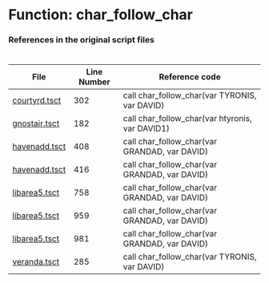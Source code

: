 # Function: char_follow_char
### References in the original script files

#

| File | Line Number | Reference code |
| --- | --- | --- |
| [courtyrd.tsct](../../../out/courtyrd.tsct#L302) | 302 | call char_follow_char(var TYRONIS, var DAVID) |
| [gnostair.tsct](../../../out/gnostair.tsct#L182) | 182 | call char_follow_char(var htyronis, var DAVID1) |
| [havenadd.tsct](../../../out/havenadd.tsct#L408) | 408 | call char_follow_char(var GRANDAD, var DAVID) |
| [havenadd.tsct](../../../out/havenadd.tsct#L416) | 416 | call char_follow_char(var GRANDAD, var DAVID) |
| [libarea5.tsct](../../../out/libarea5.tsct#L758) | 758 | call char_follow_char(var GRANDAD, var DAVID) |
| [libarea5.tsct](../../../out/libarea5.tsct#L959) | 959 | call char_follow_char(var GRANDAD, var DAVID) |
| [libarea5.tsct](../../../out/libarea5.tsct#L981) | 981 | call char_follow_char(var GRANDAD, var DAVID) |
| [veranda.tsct](../../../out/veranda.tsct#L285) | 285 | call char_follow_char(var TYRONIS, var DAVID) |
